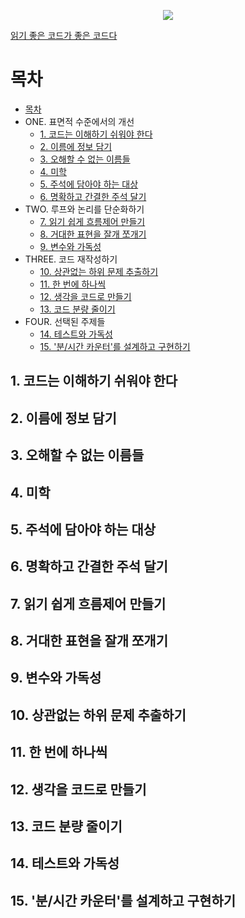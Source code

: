 <p align="center">
    <img src="https://contents.kyobobook.co.kr/sih/fit-in/458x0/pdt/9788979149142.jpg">
</p>

[읽기 좋은 코드가 좋은 코드다](https://product.kyobobook.co.kr/detail/S000001223831)

# 목차

- [목차](#목차)
- ONE. 표면적 수준에서의 개선
    - [1. 코드는 이해하기 쉬워야 한다](#1-코드는-이해하기-쉬워야-한다)
    - [2. 이름에 정보 담기](#2-이름에-정보-담기)
    - [3. 오해할 수 없는 이름들](#3-오해할-수-없는-이름들)
    - [4. 미학](#4-미학)
    - [5. 주석에 담아야 하는 대상](#5-주석에-담아야-하는-대상)
    - [6. 명확하고 간결한 주석 달기](#6-명확하고-간결한-주석-달기)
- TWO. 루프와 논리를 단순화하기
    - [7. 읽기 쉽게 흐름제어 만들기](#7-읽기-쉽게-흐름제어-만들기)
    - [8. 거대한 표현을 잘개 쪼개기](#8-거대한-표현을-잘개-쪼개기)
    - [9. 변수와 가독성](#9-변수와-가독성)
- THREE. 코드 재작성하기
    - [10. 상관없는 하위 문제 추출하기](#10-상관없는-하위-문제-추출하기)
    - [11. 한 번에 하나씩](#11-한-번에-하나씩)
    - [12. 생각을 코드로 만들기](#12-생각을-코드로-만들기)
    - [13. 코드 분량 줄이기](#13-코드-분량-줄이기)
- FOUR. 선택된 주제들
    - [14. 테스트와 가독성](#14-테스트와-가독성)
    - [15. '분/시간 카운터'를 설계하고 구현하기](#15-분시간-카운터를-설계하고-구현하기)

## 1. 코드는 이해하기 쉬워야 한다

## 2. 이름에 정보 담기

## 3. 오해할 수 없는 이름들

## 4. 미학

## 5. 주석에 담아야 하는 대상

## 6. 명확하고 간결한 주석 달기

## 7. 읽기 쉽게 흐름제어 만들기

## 8. 거대한 표현을 잘개 쪼개기

## 9. 변수와 가독성

## 10. 상관없는 하위 문제 추출하기

## 11. 한 번에 하나씩

## 12. 생각을 코드로 만들기

## 13. 코드 분량 줄이기

## 14. 테스트와 가독성

## 15. '분/시간 카운터'를 설계하고 구현하기